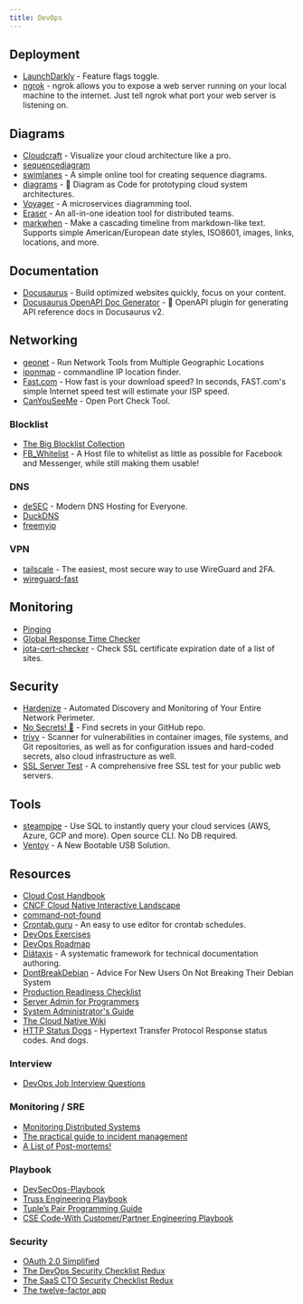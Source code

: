 ```yaml
---
title: DevOps
---
```


## Deployment

- [LaunchDarkly](https://launchdarkly.com/) - Feature flags toggle.
- [ngrok](https://ngrok.com/) - ngrok allows you to expose a web server running on your local machine to the internet. Just tell ngrok what port your web server is listening on.

## Diagrams

- [Cloudcraft](https://www.cloudcraft.co) - Visualize your cloud architecture like a pro.
- [sequencediagram](https://sequencediagram.org/)
- [swimlanes](https://swimlanes.io) - A simple online tool for creating sequence diagrams.
- [diagrams](https://github.com/mingrammer/diagrams) - 🎨 Diagram as Code for prototyping cloud system architectures.
- [Voyager](https://voyager.vyne.co/) - A microservices diagramming tool.
- [Eraser](https://app.tryeraser.com/all) - An all-in-one ideation tool for distributed teams.
- [markwhen](https://github.com/mark-when/markwhen) - Make a cascading timeline from markdown-like text. Supports simple American/European date styles, ISO8601, images, links, locations, and more.

## Documentation

- [Docusaurus](https://docusaurus.io/) - Build optimized websites quickly, focus on your content.
- [Docusaurus OpenAPI Doc Generator](https://github.com/PaloAltoNetworks/docusaurus-openapi-docs) - 🦝 OpenAPI plugin for generating API reference docs in Docusaurus v2.

## Networking

- [geonet](https://geonet.shodan.io/) - Run Network Tools from Multiple Geographic Locations
- [iponmap](https://github.com/nogizhopaboroda/iponmap) - commandline IP location finder.
- [Fast.com](https://fast.com/) - How fast is your download speed? In seconds, FAST.com's simple Internet speed test will estimate your ISP speed.
- [CanYouSeeMe](https://canyouseeme.org) - Open Port Check Tool.

### Blocklist

- [The Big Blocklist Collection](https://firebog.net)
- [FB_Whitelist](https://github.com/zlatco/FB_Whitelist) - A Host file to whitelist as little as possible for Facebook and Messenger, while still making them usable!

### DNS

- [deSEC](https://desec.io) - Modern DNS Hosting for Everyone.
- [DuckDNS](https://www.duckdns.org)
- [freemyip](https://www.freemyip.com)

### VPN

- [tailscale](https://tailscale.com/download/linux) - The easiest, most secure way to use WireGuard and 2FA.
- [wireguard-fast](https://github.com/fastai/wireguard-fast)

## Monitoring

- [Pinging](https://www.pinging.net/)
- [Global Response Time Checker](https://checker.ddosify.com/)
- [jota-cert-checker](https://github.com/juliojsb/jota-cert-checker) - Check SSL certificate expiration date of a list of sites.

## Security

- [Hardenize](https://www.hardenize.com/) - Automated Discovery and Monitoring of Your Entire Network Perimeter.
- [No Secrets! 🤫](https://sourcegraph-community.github.io/no-secrets/) - Find secrets in your GitHub repo.
- [trivy](https://github.com/aquasecurity/trivy) - Scanner for vulnerabilities in container images, file systems, and Git repositories, as well as for configuration issues and hard-coded secrets, also cloud infrastructure as well.
- [SSL Server Test](https://www.ssllabs.com/ssltest/) - A comprehensive free SSL test for your public web servers.


## Tools

- [steampipe](https://github.com/turbot/steampipe) - Use SQL to instantly query your cloud services (AWS, Azure, GCP and more). Open source CLI. No DB required.
- [Ventoy](https://ventoy.net/en/index.html) - A New Bootable USB Solution.

## Resources

- [Cloud Cost Handbook](https://handbook.vantage.sh/)
- [CNCF Cloud Native Interactive Landscape](https://landscape.cncf.io/)
- [command-not-found](https://command-not-found.com)
- [Crontab.guru](https://crontab.guru/) - An easy to use editor for crontab schedules.
- [DevOps Exercises](https://github.com/bregman-arie/devops-exercises)
- [DevOps Roadmap](https://roadmap.sh/devops)
- [Diátaxis](https://diataxis.fr/) - A systematic framework for technical documentation authoring.
- [DontBreakDebian](https://wiki.debian.org/DontBreakDebian) - Advice For New Users On Not Breaking Their Debian System
- [Production Readiness Checklist](https://gruntwork.io/devops-checklist)
- [Server Admin for Programmers](https://serversforhackers.com/)
- [System Administrator's Guide](https://docs.rockylinux.org/books/admin_guide/01-presentation/)
- [The Cloud Native Wiki](https://www.aquasec.com/cloud-native-academy/)
- [HTTP Status Dogs](https://httpstatusdogs.com/) - Hypertext Transfer Protocol Response status codes. And dogs.

### Interview

- [DevOps Job Interview Questions](https://github.com/DNXLabs/DevOps-Interview-Questions)

### Monitoring / SRE

- [Monitoring Distributed Systems](https://sre.google/sre-book/monitoring-distributed-systems/)
- [The practical guide to incident management](https://incident.io/guide/)
- [A List of Post-mortems!](https://github.com/danluu/post-mortems)

### Playbook

- [DevSecOps-Playbook](https://github.com/6mile/DevSecOps-Playbook)
- [Truss Engineering Playbook](https://playbook.truss.dev/docs)
- [Tuple’s Pair Programming Guide](https://tuple.app/pair-programming-guide)
- [CSE Code-With Customer/Partner Engineering Playbook](https://github.com/microsoft/code-with-engineering-playbook)

### Security

- [OAuth 2.0 Simplified](https://www.oauth.com/)
- [The DevOps Security Checklist Redux](https://www.goldfiglabs.com/guide/devops-security-checklist/)
- [The SaaS CTO Security Checklist Redux](https://www.goldfiglabs.com/guide/saas-cto-security-checklist/)
- [The twelve-factor app](https://12factor.net/)
